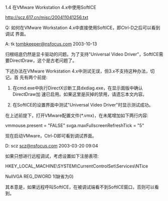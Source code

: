 1.4 在VMware Workstation 4.x中使用SoftICE

http://scz.617.cn/misc/200411041256.txt

Q: 如何在VMware Workstation 4.x中直接使用SoftICE，即Ctrl-D之后可以看到调试
   界面。

A: tk <tombkeeper@nsfocus.com> 2003-10-13

归根结底仍然是显卡驱动的问题。为了支持"Universal Video Driver"，SoftICE需
要DirectDraw，这个是古老问题了。

下述办法在VMware Workstation 4.x中测试无误，但3.x不支持这种办法，切记。首
先有两个前提:

1) 在cmd.exe中执行DirectX诊断工具dxdiag.exe，在显示面版中确认DirectDraw加
   速已启用。如果这里是灰掉的禁用，请遗忘本文内容。

2) 在SoftICE的设置界面中测试"Universal Video Driver"时显示测试成功。

在上述前提下，打开VMware配置文件(*.vmx)，在未尾增加如下两行内容:

vmmouse.present = "FALSE"
svga.maxFullscreenRefreshTick = "5"

现在启动VMware，Ctrl-D即可看到调试界面。

D: scz <scz@nsfocus.com> 2003-03-20 09:04

如果只想进行远程调试，考虑设置如下注册表项:

HKEY_LOCAL_MACHINE\SYSTEM\CurrentControlSet\Services\NTice

NullVGA REG_DWORD 1(缺省为0)

其本意是，如果远程呼叫SoftICE，在被调试端看不到SoftICE窗口，否则可以看到。
